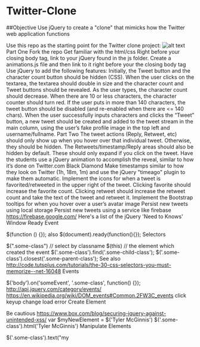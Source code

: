 # Twitter-Clone

##Objective Use jQuery to create a "clone" that mimicks how the Twitter web application functions

Use this repo as the starting point for the Twitter clone project:
![alt text](https://github.com/SangitaJha/Twitter-Clone.git")
Part One
Fork the repo
Get familiar with the html/css
Right before your closing body tag, link to your jQuery found in the js folder.
Create a animations.js file and then link to it right before your the closing body tag
Use jQuery to add the following features:
Initially, the Tweet button and the character count button should be hidden (CSS).
When the user clicks on the textarea, the textarea should double in size and the character count and Tweet buttons should be revealed.
As the user types, the character count should decrease.
When there are 10 or less characters, the character counter should turn red.
If the user puts in more than 140 characters, the tweet button should be disabled (and re-enabled when there are <= 140 chars).
When the user successfully inputs characters and clicks the “Tweet” button, a new tweet should be created and added to the tweet stream in the main column, using the user’s fake profile image in the top left and username/fullname.
Part Two
The tweet actions (Reply, Retweet, etc) should only show up when you hover over that individual tweet. Otherwise, they should be hidden.
The Retweets/timestamp/Reply areas should also be hidden by default. These should only expand if you click on the tweet. Have the students use a jQuery animation to accomplish the reveal, similar to how it’s done on Twitter.com
Black Diamond
Make timestamps similar to how they look on Twitter (1h, 18m, 1m) and use the jQuery "timeago" plugin to make them automatic.
Implement the icons for when a tweet is favorited/retweeted in the upper right of the tweet.
Clicking favorite should increase the favorite count.
Clicking retweet should increase the retweet count and take the text of the tweet and retweet it.
Implement the Bootstrap tooltips for when you hover over a user’s avatar image
Persist new tweets using local storage
Persist new tweets using a service like firebase https://firebase.google.com/
Here's a list of the jQuery 'Need to Knows'
Window Ready Event

$(function () {});
also $(document).ready(function(){});
Selectors

$(".some-class") // select by classname
$(this) // the element which created the event
$('.some-class').find('.some-child-class');
$('.some-class').closest('.some-parent-class');
See also http://code.tutsplus.com/tutorials/the-30-css-selectors-you-must-memorize--net-16048
Events

$('body').on('someEvent', '.some-class', function() {});
http://api.jquery.com/category/events/
https://en.wikipedia.org/wiki/DOM_events#Common.2FW3C_events
click
keyup
change
load
error
Create Element

Be cautious https://www.box.com/blog/securing-jquery-against-unintended-xss/
var $myNewElement = $('<span>Tyler McGinnis</span>')
$('.some-class').html('<span>Tyler McGinnis</span>')
Manipulate Elements

$('.some-class').text("my <script>-safe text");
$('.some-class').val(); //input, textarea, select
$('.some-class').prop('checked'); // checkbox
$('.some-class').show();
$('.some-class').hide();
$('.some-class').prepend($myNewElement);
$('.some-class').append($myNewElement);
also $myNewElement.appendTo($('.some-class'));
$('.some-class').remove();;
$(this).addClass('.style-class');
$(this).removeClass('.style-class');
$(this).toggleClass('.style-class');
$('.some-class').css({}); // misnomer, actually changes 'style' attribute
Contributions
If you see a problem or a typo, please fork, make the necessary changes, and create a pull request so we can review your changes and merge them into the master repo and branch.
